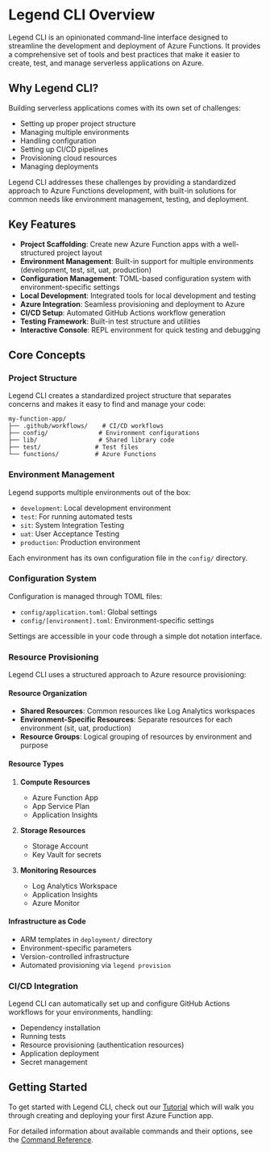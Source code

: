 # Legend CLI Overview

Legend CLI is an opinionated command-line interface designed to streamline the development and deployment of Azure Functions. It provides a comprehensive set of tools and best practices that make it easier to create, test, and manage serverless applications on Azure.

## Why Legend CLI?

Building serverless applications comes with its own set of challenges:
- Setting up proper project structure
- Managing multiple environments
- Handling configuration
- Setting up CI/CD pipelines
- Provisioning cloud resources
- Managing deployments

Legend CLI addresses these challenges by providing a standardized approach to Azure Functions development, with built-in solutions for common needs like environment management, testing, and deployment.

## Key Features

- **Project Scaffolding**: Create new Azure Function apps with a well-structured project layout
- **Environment Management**: Built-in support for multiple environments (development, test, sit, uat, production)
- **Configuration Management**: TOML-based configuration system with environment-specific settings
- **Local Development**: Integrated tools for local development and testing
- **Azure Integration**: Seamless provisioning and deployment to Azure
- **CI/CD Setup**: Automated GitHub Actions workflow generation
- **Testing Framework**: Built-in test structure and utilities
- **Interactive Console**: REPL environment for quick testing and debugging

## Core Concepts

### Project Structure
Legend CLI creates a standardized project structure that separates concerns and makes it easy to find and manage your code:
```
my-function-app/
├── .github/workflows/    # CI/CD workflows
├── config/              # Environment configurations
├── lib/                 # Shared library code
├── test/               # Test files
└── functions/          # Azure Functions
```

### Environment Management
Legend supports multiple environments out of the box:
- `development`: Local development environment
- `test`: For running automated tests
- `sit`: System Integration Testing
- `uat`: User Acceptance Testing
- `production`: Production environment

Each environment has its own configuration file in the `config/` directory.

### Configuration System
Configuration is managed through TOML files:
- `config/application.toml`: Global settings
- `config/[environment].toml`: Environment-specific settings

Settings are accessible in your code through a simple dot notation interface.

### Resource Provisioning

Legend CLI uses a structured approach to Azure resource provisioning:

#### Resource Organization
- **Shared Resources**: Common resources like Log Analytics workspaces
- **Environment-Specific Resources**: Separate resources for each environment (sit, uat, production)
- **Resource Groups**: Logical grouping of resources by environment and purpose

#### Resource Types
1. **Compute Resources**
   - Azure Function App
   - App Service Plan
   - Application Insights

2. **Storage Resources**
   - Storage Account
   - Key Vault for secrets

3. **Monitoring Resources**
   - Log Analytics Workspace
   - Application Insights
   - Azure Monitor

#### Infrastructure as Code
- ARM templates in `deployment/` directory
- Environment-specific parameters
- Version-controlled infrastructure
- Automated provisioning via `legend provision`

### CI/CD Integration
Legend CLI can automatically set up and configure GitHub Actions workflows for your environments, handling:
- Dependency installation
- Running tests
- Resource provisioning (authentication resources)
- Application deployment
- Secret management

## Getting Started

To get started with Legend CLI, check out our [Tutorial](tutorial.md) which will walk you through creating and deploying your first Azure Function app.

For detailed information about available commands and their options, see the [Command Reference](command_reference.md).
